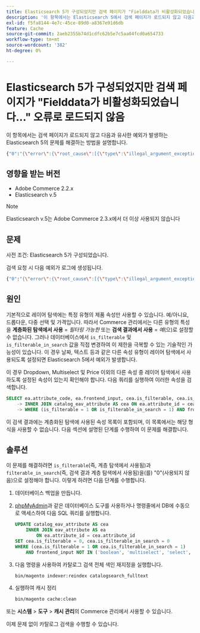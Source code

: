 ```yaml
---
title: Elasticsearch 5가 구성되었지만 검색 페이지가 "Fielddata가 비활성화되었습니다..." 오류로 로드되지 않음
description: '이 항목에서는 Elasticsearch 5에서 검색 페이지가 로드되지 않고 다음과 유사한 예외가 throw되는 문제를 해결하는 방법에 대해 설명합니다.'
exl-id: f5fa8144-4e7c-45ce-89d0-a8367e91d6db
feature: Cache
source-git-commit: 2aeb2355b74d1cdfc62b5e7c5aa04fcd0a654733
workflow-type: tm+mt
source-wordcount: '382'
ht-degree: 0%

---
```


# Elasticsearch 5가 구성되었지만 검색 페이지가 &quot;Fielddata가 비활성화되었습니다...&quot; 오류로 로드되지 않음

이 항목에서는 검색 페이지가 로드되지 않고 다음과 유사한 예외가 발생하는 Elasticsearch 5의 문제를 해결하는 방법을 설명합니다.

```bash
{"0":"{\"error\":{\"root_cause\":[{\"type\":\"illegal_argument_exception\",\"reason\":\"Fielddata is disabled on text fields by default. Set fielddata=true on [%attribute_code%]] in order to load fielddata in memory by uninverting the inverted index. Note that this can however use significant memory.\"}].
```

## 영향을 받는 버전

* Adobe Commerce 2.2.x
* Elasticsearch v.5

>[!NOTE]
>
>Elasticsearch v.5는 Adobe Commerce 2.3.x에서 더 이상 사용되지 않습니다

## 문제

사전 조건: Elasticsearch 5가 구성되었습니다.

검색 요청 시 다음 예외가 로그에 생성됩니다.

```bash
{"0":"{\"error\":{\"root_cause\":[{\"type\":\"illegal_argument_exception\",\"reason\":\"Fielddata is disabled on text fields by default. Set fielddata=true on [%attribute_code%]] in order to load fielddata in memory by uninverting the inverted index. Note that this can however use significant memory.\"}].
```

## 원인

기본적으로 레이어 탐색에는 특정 유형의 제품 속성만 사용할 수 있습니다. 예/아니요, 드롭다운, 다중 선택 및 가격입니다. 따라서 Commerce 관리에서는 다른 유형의 특성을 **계층화된 탐색에서 사용** = *필터링 가능한* 또는 **검색 결과에서 사용** = *예*(으)로 설정할 수 없습니다. 그러나 데이터베이스에서 `is_filterable` 및 `is_filterable_in_search` 값을 직접 변경하여 이 제한을 극복할 수 있는 기술적인 가능성이 있습니다. 이 경우 날짜, 텍스트 등과 같은 다른 속성 유형이 레이어 탐색에서 사용되도록 설정되면 Elasticsearch 5에서 예외가 발생합니다.

이 경우 Dropdown, Multiselect 및 Price 이외의 다른 속성 중 레이어 탐색에서 사용하도록 설정된 속성이 있는지 확인해야 합니다. 다음 쿼리를 실행하여 이러한 속성을 검색합니다.

```sql
SELECT ea.attribute_code, ea.frontend_input, cea.is_filterable, cea.is_filterable_in_search FROM eav_attribute AS ea
    -> INNER JOIN catalog_eav_attribute AS cea ON ea.attribute_id = cea.`attribute_id`
    -> WHERE (is_filterable = 1 OR is_filterable_in_search = 1) AND frontend_input NOT IN ('boolean', 'multiselect', 'select', 'price');
```

이 검색 결과에는 계층화된 탐색에 사용된 속성 목록이 포함되며, 이 목록에서는 해당 형식을 사용할 수 없습니다. 다음 섹션에 설명된 단계를 수행하여 이 문제를 해결합니다.

## 솔루션

이 문제를 해결하려면 `is_filterable`(즉, 계층 탐색에서 사용됨)과 `filterable_in_search`(즉, 검색 결과 계층 탐색에서 사용됨)을(를) &quot;0&quot;(사용되지 않음)으로 설정해야 합니다. 이렇게 하려면 다음 단계를 수행합니다.

1. 데이터베이스 백업을 만듭니다.
1. [phpMyAdmin](https://experienceleague.adobe.com/ko/docs/commerce-operations/installation-guide/prerequisites/optional-software#phpmyadmin)과 같은 데이터베이스 도구를 사용하거나 명령줄에서 DB에 수동으로 액세스하여 다음 SQL 쿼리를 실행합니다.

   ```sql
   UPDATE catalog_eav_attribute AS cea
       INNER JOIN eav_attribute AS ea
           ON ea.attribute_id = cea.attribute_id
   SET cea.is_filterable = 0, cea.is_filterable_in_search = 0
   WHERE (cea.is_filterable = 1 OR cea.is_filterable_in_search = 1)
       AND frontend_input NOT IN ('boolean', 'multiselect', 'select', 'price');
   ```

1. 다음 명령을 사용하여 카탈로그 검색 전체 색인 재지정을 실행합니다.

   ```bash
   bin/magento indexer:reindex catalogsearch_fulltext
   ```

1. 실행하여 캐시 정리

   ```bash
   bin/magento cache:clean
   ```

또는 **시스템** > **도구** > **캐시 관리**&#x200B;의 Commerce 관리에서 사용할 수 있습니다.

이제 문제 없이 카탈로그 검색을 수행할 수 있습니다.
